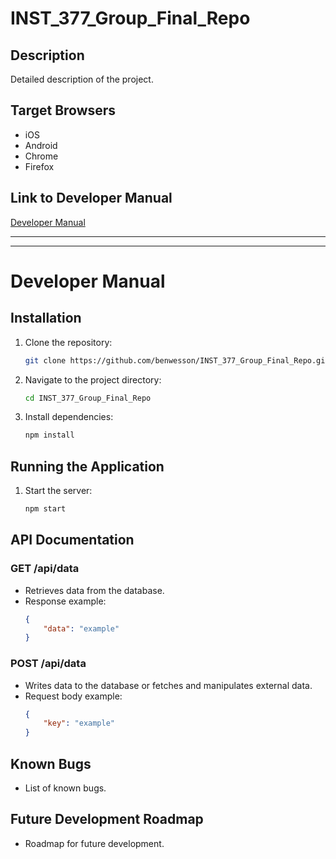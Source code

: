 # INST_377_Group_Final_Repo

## Description
Detailed description of the project.

## Target Browsers
- iOS
- Android
- Chrome
- Firefox

## Link to Developer Manual
[Developer Manual](README.md)

---

---

# Developer Manual

## Installation
1. Clone the repository:
    ```bash
    git clone https://github.com/benwesson/INST_377_Group_Final_Repo.git
    ```
2. Navigate to the project directory:
    ```bash
    cd INST_377_Group_Final_Repo
    ```
3. Install dependencies:
    ```bash
    npm install
    ```

## Running the Application
1. Start the server:
    ```bash
    npm start
    ```

## API Documentation
### GET /api/data
- Retrieves data from the database.
- Response example:
    ```json
    {
        "data": "example"
    }
    ```

### POST /api/data
- Writes data to the database or fetches and manipulates external data.
- Request body example:
    ```json
    {
        "key": "example"
    }
    ```

## Known Bugs
- List of known bugs.

## Future Development Roadmap
- Roadmap for future development.
